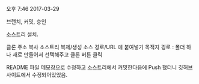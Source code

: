 ﻿오후 7:46 2017-03-29

브랜치, 커밋, 승인

소스트리 설치.

클론 주소 복사
소스트리 복제/생성
소스 경로/URL 에 붙여넣기
목적지 경로 : 폴더 하나 새로 만들어서 선택해주고
클론 버튼 클릭

README 파일 메모장으로 수정하고
소스트리에서 커밋한다음에
Push 했더니
깃허브 사이트에서 수정되어있었음.